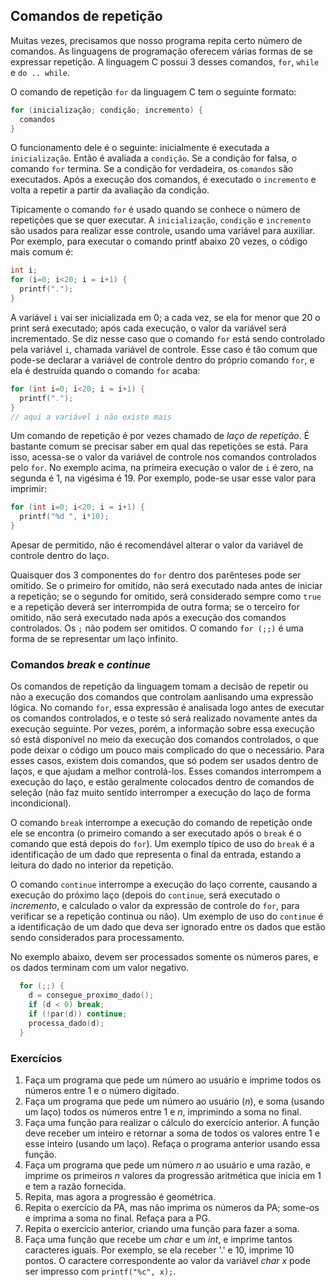## Comandos de repetição

Muitas vezes, precisamos que nosso programa repita certo número de comandos.
As linguagens de programação oferecem várias formas de se expressar repetição.
A linguagem C possui 3 desses comandos, `for`, `while` e `do .. while`.

O comando de repetição `for` da linguagem C tem o seguinte formato:
```c
for (inicialização; condição; incremento) {
  comandos
}
```
O funcionamento dele é o seguinte: inicialmente é executada a `inicialização`.
Então é avaliada a `condição`. Se a condição for falsa, o comando `for` termina.
Se a condição for verdadeira, os `comandos` são executados.
Após a execução dos comandos, é executado o `incremento` e volta a repetir a partir da avaliação da condição.

Tipicamente o comando `for` é usado quando se conhece o número de repetições que se quer executar. 
A `inicialização`, `condição` e `incremento` são usados para realizar esse controle, usando uma variável para auxiliar.
Por exemplo, para executar o comando printf abaixo 20 vezes, o código mais comum é:
```c
int i;
for (i=0; i<20; i = i+1) {
  printf(".");
}
```
A variável `i` vai ser inicializada em 0; a cada vez, se ela for menor que 20 o print será executado; após cada execução, o valor da variável será incrementado.
Se diz nesse caso que o comando `for` está sendo controlado pela variável `i`, chamada variável de controle. Esse caso é tão comum que pode-se declarar a variável de controle dentro do próprio comando `for`, e ela é destruída quando o comando `for` acaba:
```c
for (int i=0; i<20; i = i+1) {
  printf(".");
}
// aqui a variável i não existe mais
```
Um comando de repetição é por vezes chamado de *laço de repetição*.
É bastante comum se precisar saber em qual das repetições se está.
Para isso, acessa-se o valor da variável de controle nos comandos controlados pelo `for`.
No exemplo acima, na primeira execução o valor de `i` é zero, na segunda é 1, na vigésima é 19. Por exemplo, pode-se usar esse valor para imprimir:
```c
for (int i=0; i<20; i = i+1) {
  printf("%d ", i*10);
}
```
Apesar de permitido, não é recomendável alterar o valor da variável de controle dentro do laço.

Quaisquer dos 3 componentes do `for` dentro dos parênteses pode ser omitido. Se o primeiro for omitido, não será executado nada antes de iniciar a repetição; se o segundo for omitido, será considerado sempre como `true` e a repetição deverá ser interrompida de outra forma; se o terceiro for omitido, não será executado nada após a execução dos comandos controlados. Os `;` não podem ser omitidos.
O comando `for (;;)` é uma forma de se representar um laço infinito.

### Comandos *break* e *continue*

Os comandos de repetição da linguagem tomam a decisão de repetir ou não a execução dos comandos que controlam aanlisando uma expressão lógica.
No comando `for`, essa expressão é analisada logo antes de executar os comandos controlados, e o teste só será realizado novamente antes da execução seguinte.
Por vezes, porém, a informação sobre essa execução só está disponível no meio da execução dos comandos controlados, o que pode deixar o código um pouco mais complicado do que o necessário.
Para esses casos, existem dois comandos, que só podem ser usados dentro de laços, e que ajudam a melhor controlá-los.
Esses comandos interrompem a execução do laço, e estão geralmente colocados dentro de comandos de seleção (não faz muito sentido interromper a execução do laço de forma incondicional).

O comando `break` interrompe a execução do comando de repetição onde ele se encontra (o primeiro comando a ser executado após o `break` é o comando que está depois do `for`).
Um exemplo típico de uso do `break` é a identificação de um dado que representa o final da entrada, estando a leitura do dado no interior da repetição.

O comando `continue` interrompe a execução do laço corrente, causando a execução do próximo laço (depois do `continue`, será executado o *incremento*, e calculado o valor da expressão de controle do `for`, para verificar se a repetição continua ou não).
Um exemplo de uso do `continue` é a identificação de um dado que deva ser ignorado entre os dados que estão sendo considerados para processamento.

No exemplo abaixo, devem ser processados somente os números pares, e os dados terminam com um valor negativo.
```c
  for (;;) {
    d = consegue_proximo_dado();
    if (d < 0) break;
    if (!par(d)) continue;
    processa_dado(d);
  }
```

### Exercícios

1. Faça um programa que pede um número ao usuário e imprime todos os números entre 1 e o número digitado.
2. Faça um programa que pede um número ao usuário (*n*), e soma (usando um laço) todos os números entre 1 e *n*, imprimindo a soma no final.
3. Faça uma função para realizar o cálculo do exercício anterior. A função deve receber um inteiro e retornar a soma de todos os valores entre 1 e esse inteiro (usando um laço). Refaça o programa anterior usando essa função.
4. Faça um programa que pede um número *n* ao usuário e uma razão, e imprime os primeiros *n* valores da progressão aritmética que inicia em 1 e tem a razão fornecida.
5. Repita, mas agora a progressão é geométrica.
6. Repita o exercício da PA, mas não imprima os números da PA; some-os e imprima a soma no final. Refaça para a PG.
7. Repita o exercício anterior, criando uma função para fazer a soma.
8. Faça uma função que recebe um *char* e um *int*, e imprime tantos caracteres iguais. Por exemplo, se ela receber '.' e 10, imprime 10 pontos. O caractere correspondente ao valor da variável *char x* pode ser impresso com `printf("%c", x);`.

